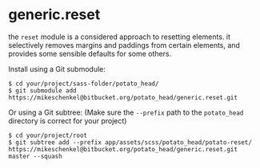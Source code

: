 # generic.reset

the `reset` module is a considered approach to resetting elements. it selectively
removes margins and paddings from certain elements, and provides some sensible
defaults for some others.

Install using a Git submodule:

    $ cd your/project/sass-folder/potato_head/
    $ git submodule add https://mikeschenkel@bitbucket.org/potato_head/generic.reset.git

Or using a Git subtree: (Make sure the `--prefix` path to the `potato_head`
directory is correct for your project)

    $ cd your/project/root
    $ git subtree add --prefix app/assets/scss/potato_head/potato-reset/ https://mikeschenkel@bitbucket.org/potato_head/generic.reset.git master --squash

